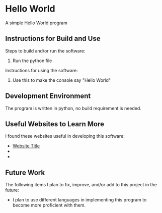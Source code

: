 # Hello World

A simple Hello World program


## Instructions for Build and Use

Steps to build and/or run the software:

1. Run the python file

Instructions for using the software:

1. Use this to make the console say "Hello World"

## Development Environment 

The program is written in python, no build requirement is needed.

## Useful Websites to Learn More

I found these websites useful in developing this software:

* [Website Title](Link)
*
*

## Future Work

The following items I plan to fix, improve, and/or add to this project in the future:

* I plan to use different languages in implementing this program to become more proficient with them.
